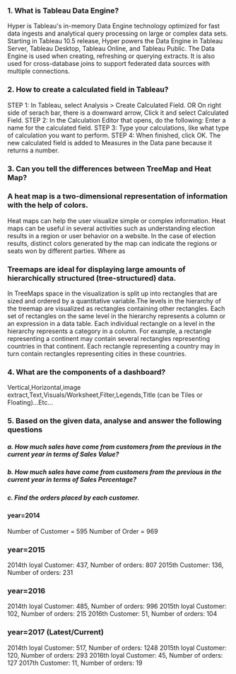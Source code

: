 ### 1. What is Tableau Data Engine?

Hyper is Tableau's in-memory Data Engine technology optimized for fast data ingests and analytical query processing on large or complex data sets. Starting in Tableau 10.5 release, Hyper powers the Data Engine in Tableau Server, Tableau Desktop, Tableau Online, and Tableau Public. The Data Engine is used when creating, refreshing or querying extracts. It is also used for cross-database joins to support federated data sources with multiple connections.

### 2. How to create a calculated field in Tableau?

STEP 1: In Tableau, select Analysis > Create Calculated Field. OR  On right side of serach bar, there is a downward arrow, Click it and select Calculated Field. 
STEP 2: In the Calculation Editor that opens, do the following: Enter a name for the calculated field. 
STEP 3: Type your calculations, like what type of calculation you want to perform.
STEP 4: When finished, click OK. The new calculated field is added to Measures in the Data pane because it returns a number.

### 3. Can you tell the differences between TreeMap and Heat Map?
### A heat map is a two-dimensional representation of information with the help of colors. 
Heat maps can help the user visualize simple or complex information. Heat maps can be useful in several activities such as understanding election results in a region or user behavior on a website. In the case of election results, distinct colors generated by the map can indicate the regions or seats won by different parties.
Where as 
### Treemaps are ideal for displaying large amounts of hierarchically structured (tree-structured) data. 
In TreeMaps space in the visualization is split up into rectangles that are sized and ordered by a quantitative variable.The levels in the hierarchy of the treemap are visualized as rectangles containing other rectangles. Each set of rectangles on the same level in the hierarchy represents a column or an expression in a data table. Each individual rectangle on a level in the hierarchy represents a category in a column. For example, a rectangle representing a continent may contain several rectangles representing countries in that continent. Each rectangle representing a country may in turn contain rectangles representing cities in these countries. 


### 4. What are the components of a dashboard?
Vertical,Horizontal,image extract,Text,Visuals/Worksheet,Filter,Legends,Title (can be Tiles or Floating)...Etc...

### 5. Based on the given data, analyse and answer the following questions
##### a. How much sales have come from customers from the previous in the current year in terms of Sales Value?

##### b. How much sales have come from customers from the previous in the current year in terms of Sales Percentage?

##### c. Find the orders placed by each customer.
#### year=2014
Number of Customer = 595
Number of Order = 969

### year=2015

2014th loyal Customer:  437,  Number of orders: 807
2015th Customer:	136,	 Number of orders: 231

### year=2016

2014th loyal Customer:  485,  Number of orders: 996
2015th loyal Customer:	102,	 Number of orders: 215
2016th Customer:	51,	 Number of orders: 104

### year=2017  (Latest/Current)

2014th loyal Customer:  517,  Number of orders: 1248
2015th loyal Customer:	120,	 Number of orders: 293
2016th loyal Customer:	45,	 Number of orders: 127
2017th Customer:	11,	 Number of orders: 19
